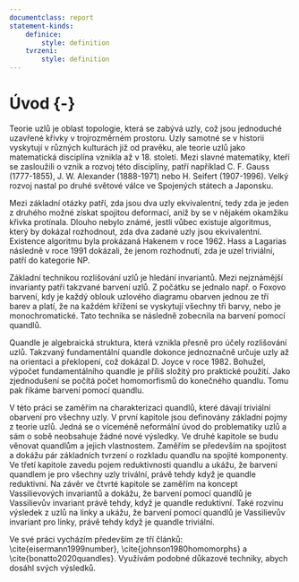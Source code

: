 ```yaml
---
documentclass: report
statement-kinds:
    definice:
        style: definition
    tvrzeni:
        style: definition
---
```

# Úvod {-}

Teorie uzlů je oblast topologie, která se zabývá uzly, což jsou jednoduché uzavřené křivky v trojrozměrném prostoru. Uzly samotné se v historii vyskytují v různých kulturách již od pravěku, ale teorie uzlů jako matematická disciplína vznikla až v 18. století. Mezi slavné matematiky, kteří se zasloužili o vznik a rozvoj této disciplíny, patří například C. F. Gauss (1777-1855), J. W. Alexander (1888-1971) nebo H. Seifert (1907-1996). Velký rozvoj nastal po druhé světové válce ve Spojených státech a Japonsku.

Mezi základní otázky patří, zda jsou dva uzly ekvivalentní, tedy zda je jeden z druhého možné získat spojitou deformací, aniž by se v nějakém okamžiku křivka protínala. Dlouho nebylo známé, jestli vůbec existuje algoritmus, který by dokázal rozhodnout, zda dva zadané uzly jsou ekvivalentní. Existence algoritmu byla prokázaná Hakenem v roce 1962.
Hass a Lagarias následně v roce 1991 dokázali, že jenom rozhodnutí, zda je uzel triviální, patří do kategorie NP.

Základní technikou rozlišování uzlů je hledání invariantů. Mezi nejznámější invarianty patří takzvané barvení uzlů. Z počátku se jednalo např. o Foxovo barvení, kdy je každý oblouk uzlového diagramu obarven jednou ze tří barev a platí, že na každém křížení se vyskytují všechny tři barvy, nebo je monochromatické. Tato technika se následně zobecnila na barvení pomocí quandlů.

Quandle je algebraická struktura, která vznikla přesně pro účely rozlišování uzlů. Takzvaný fundamentální quandle dokonce jednoznačně určuje uzly až na orientaci a překlopení, což dokázal D. Joyce v roce 1982. Bohužel, výpočet fundamentálního quandle je příliš složitý pro praktické použití. Jako zjednodušení se počítá počet homomorfismů do konečného quandlu. Tomu pak říkáme barvení pomocí quandlu.

V této práci se zaměřím na charakterizaci quandlů, které dávají triviální obarvení pro všechny uzly.
V první kapitole jsou definovány základní pojmy z teorie uzlů. Jedná se o víceméně neformální úvod do problematiky uzlů a sám o sobě neobsahuje žádné nové výsledky.
Ve druhé kapitole se budu věnovat quandlům a jejich vlastnostem. Zaměřím se především na spojitost a dokážu pár základních tvrzení o rozkladu quandlu na spojité komponenty.
Ve třetí kapitole zavedu pojem reduktivnosti quandlu a ukážu, že barvení quandlem je pro všechny uzly trivální, právě tehdy když je quandle reduktivní.
Na závěr ve čtvrté kapitole se zaměřím na koncept Vassilievových invariantů a dokážu, že barvení pomocí quandlů je Vassilievův invariant právě tehdy, když je quandle reduktivní. Také rozvinu výsledek z uzlů na linky a ukážu, že barvení pomocí quandlů je Vassilievův invariant pro linky, právě tehdy když je quandle triviální.

Ve své práci vycházím především ze tří článků: \cite{eisermann1999number}, \cite{johnson1980homomorphs} a \cite{bonatto2020quandles}. Využívám podobné důkazové techniky, abych dosáhl svých výsledků.
